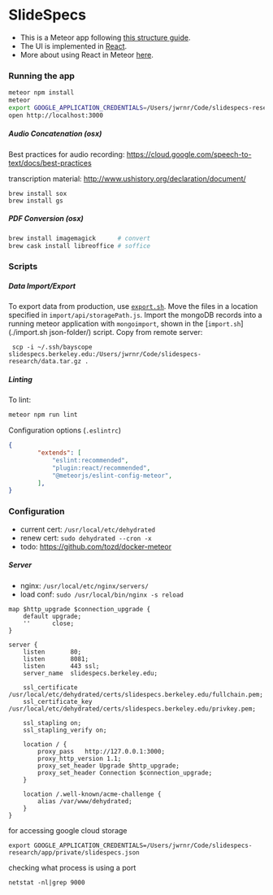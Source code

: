 # SlideSpecs

- This is a Meteor app following [this structure guide](http://guide.meteor.com/structure.html).
- The UI is implemented in [React](https://facebook.github.io/react/index.html).
- More about using React in Meteor [here](http://guide.meteor.com/v1.3/react.html).

### Running the app

```bash
meteor npm install
meteor
export GOOGLE_APPLICATION_CREDENTIALS=/Users/jwrnr/Code/slidespecs-research/app/private/slidespecs.json
open http://localhost:3000
```


##### Audio Concatenation (osx)

Best practices for audio recording: https://cloud.google.com/speech-to-text/docs/best-practices

transcription material: http://www.ushistory.org/declaration/document/

```
brew install sox
brew install gs
```

##### PDF Conversion (osx)

```bash
brew install imagemagick      # convert
brew cask install libreoffice # soffice
```

### Scripts

##### Data Import/Export

To export data from production, use [`export.sh`](./export.sh). Move the files
in a location specified in `import/api/storagePath.js`. Import the mongoDB
records into a running meteor application with `mongoimport`, shown in the
[`import.sh`](./import.sh json-folder/) script. Copy from remote server:

     scp -i ~/.ssh/bayscope slidespecs.berkeley.edu:/Users/jwrnr/Code/slidespecs-research/data.tar.gz .

##### Linting

To lint:

```bash
meteor npm run lint
```

Configuration options (`.eslintrc`)

```json
{
        "extends": [
            "eslint:recommended",
            "plugin:react/recommended",
            "@meteorjs/eslint-config-meteor",
        ],
}
```

### Configuration

- current cert: `/usr/local/etc/dehydrated`
- renew cert: `sudo dehydrated --cron -x`
- todo: https://github.com/tozd/docker-meteor

##### Server

- nginx: `/usr/local/etc/nginx/servers/`
- load conf: `sudo /usr/local/bin/nginx -s reload`

```
map $http_upgrade $connection_upgrade {
    default upgrade;
    ''      close;
}

server {
    listen       80;
    listen       8081;
    listen       443 ssl;
    server_name  slidespecs.berkeley.edu;

    ssl_certificate /usr/local/etc/dehydrated/certs/slidespecs.berkeley.edu/fullchain.pem;
    ssl_certificate_key  /usr/local/etc/dehydrated/certs/slidespecs.berkeley.edu/privkey.pem;

    ssl_stapling on;
    ssl_stapling_verify on;

    location / {
        proxy_pass   http://127.0.0.1:3000;
        proxy_http_version 1.1;
        proxy_set_header Upgrade $http_upgrade;
        proxy_set_header Connection $connection_upgrade;
    }

    location /.well-known/acme-challenge {
        alias /var/www/dehydrated;
    }
}
```

for accessing google cloud storage

```
export GOOGLE_APPLICATION_CREDENTIALS=/Users/jwrnr/Code/slidespecs-research/app/private/slidespecs.json
```

checking what process is using a port

```
netstat -nl|grep 9000
```

